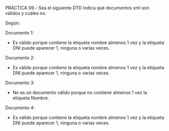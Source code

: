 PRÁCTICA 09.- Sea el siguiente DTD indica qué documentos xml son válidos y cuáles no.

Según:

<!ELEMENT Alumno (DNI*, Nombre+)>
<!ELEMENT DNI (#PCDTA)>
<!ELEMENT Nombre (#PCDATA)>


Documento 1:
- Es válido porque contiene la etiqueta nombre almenos 1 vez y la etiqueta DNI puede aparecer 1, ninguna o varias veces.

Documento 2:
- Es válido porque contiene la etiqueta nombre almenos 1 vez y la etiqueta DNI puede aparecer 1, ninguna o varias veces.

Documento 3:
- No es un documento válido porque no contiene almenos 1 vez la etiqueta Nombre.

Documento 4:
- Es válido porque contiene la etiqueta nombre almenos 1 vez y la etiqueta DNI puede aparecer 1, ninguna o varias veces.
